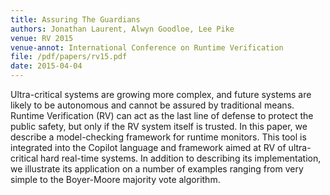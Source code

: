 ```yaml
---
title: Assuring The Guardians
authors: Jonathan Laurent, Alwyn Goodloe, Lee Pike
venue: RV 2015
venue-annot: International Conference on Runtime Verification
file: /pdf/papers/rv15.pdf
date: 2015-04-04
---
```


Ultra-critical systems are growing more complex, and future systems are likely to be autonomous and cannot be assured by traditional means. Runtime Verification (RV) can act as the last line of defense to protect the public safety, but only if the RV system itself is trusted. In this paper, we describe a model-checking framework for runtime monitors. This tool is integrated into the Copilot language and framework aimed at RV of ultra-critical hard real-time systems. In addition to describing its implementation, we illustrate its application on a number of examples ranging from very simple to the Boyer-Moore majority vote algorithm.